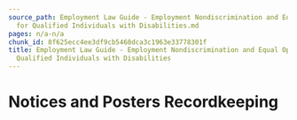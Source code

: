 ```yaml
---
source_path: Employment Law Guide - Employment Nondiscrimination and Equal Opportunity
  for Qualified Individuals with Disabilities.md
pages: n/a-n/a
chunk_id: 8f625ecc4ee3df9cb5468dca3c1963e33778301f
title: Employment Law Guide - Employment Nondiscrimination and Equal Opportunity for
  Qualified Individuals with Disabilities
---
```

# Notices and Posters Recordkeeping
